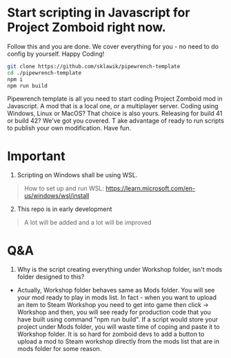 # Start scripting in Javascript for Project Zomboid right now.
Follow this and you are done. We cover everything for you - no need to do config by yourself.
Happy Coding!
```sh
git clone https://github.com/sklawik/pipewrench-template 
cd ./pipewrench-template 
npm i
npm run build
```

Pipewrench template is all you need to start coding Project Zomboid mod in Javascript.
A mod that is a local one, or a multiplayer server.
Coding using Windows, Linux or MacOS?
That choice is also yours.
Releasing for build 41 or build 42? We've got you covered. T
ake advantage of ready to run scripts to publish your own modification. Have fun.

# Important
1. Scripting on Windows shall be using WSL.
> How to set up and run WSL: https://learn.microsoft.com/en-us/windows/wsl/install

2. This repo is in early development
> A lot will be added and a lot will be improved


# Q&A

1. Why is the script creating everything under Workshop folder, isn't mods folder designed to this?
- Actually, Workshop folder behaves same as Mods folder. You will see your mod ready to play in mods list. In fact - when you want to upload an item to Steam Workshop you
need to get into game then click -> Workshop and then, you will see ready for production code that you have built using command "npm run build".
If a script would store your project under Mods folder, you will waste time of coping and paste it to Workshop folder. 
It is so hard for zomboid devs to add a button to upload a mod to Steam workshop directly from the mods list that are in mods folder for some reason.
